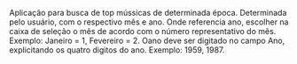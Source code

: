 Aplicação para busca de top mússicas de determinada época. Determinada pelo usuário, com o respectivo mês e ano.
Onde referencia ano, escolher na caixa de seleção o mês de acordo com o número representativo do mês. Exemplo: Janeiro = 1, Fevereiro = 2.
Oano deve ser digitado no campo Ano, explicitando os quatro digitos do ano. Exemplo: 1959, 1987.
